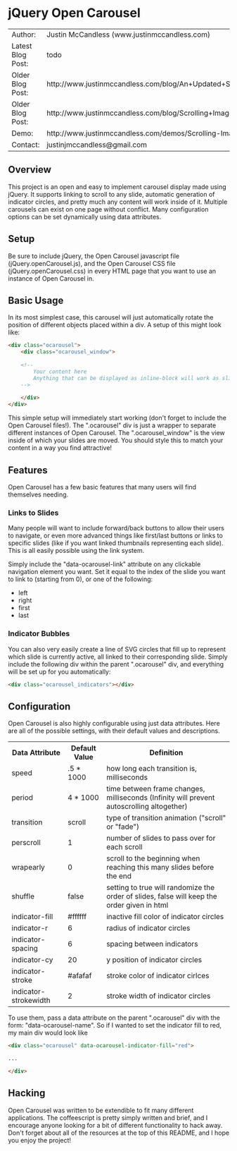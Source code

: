 # jQuery Open Carousel

<table>
  <tr>
    <td>Author:</td>
    <td>Justin McCandless (www.justinmccandless.com)</td>
  </tr>
  <tr>
    <td>Latest Blog Post:</td>
    <td>todo</td>
  </tr>
  <tr>
    <td>Older Blog Post:</td>
    <td>http://www.justinmccandless.com/blog/An+Updated+Scolling+Image+Bar+jQuery+Carousel</td>
  </tr>
  <tr>
    <td>Older Blog Post:</td>
    <td>http://www.justinmccandless.com/blog/Scrolling+Image+Bar</td>
  </tr>
  <tr>
    <td>Demo:</td>
    <td>http://www.justinmccandless.com/demos/Scrolling-Image-Bar/index.html</td>
  </tr>
  <tr>
    <td>Contact:</td>
    <td>justinjmccandless@gmail.com</td>
  </tr>
</table>

## Overview

This project is an open and easy to implement carousel display made using jQuery.  It supports linking to scroll to any slide, automatic generation of indicator circles, and pretty much any content will work inside of it.  Multiple carousels can exist on one page without conflict.  Many configuration options can be set dynamically using data attributes.

## Setup

Be sure to include jQuery, the Open Carousel javascript file (jQuery.openCarousel.js), and the Open Carousel CSS file (jQuery.openCarousel.css) in every HTML page that you want to use an instance of Open Carousel in.

## Basic Usage

In its most simplest case, this carousel will just automatically rotate the position of different objects placed within a div.  A setup of this might look like:

```html
<div class="ocarousel">
    <div class="ocarousel_window">
    
    <!--
        Your content here
        Anything that can be displayed as inline-block will work as slides (divs, img tags, etc.)
    -->
    
    </div>
</div>
```

This simple setup will immediately start working (don't forget to include the Open Carousel files!).  The ".ocarousel" div is just a wrapper to separate different instances of Open Carousel.  The ".ocarousel_window" is the view inside of which your slides are moved.  You should style this to match your content in a way you find attractive!

## Features

Open Carousel has a few basic features that many users will find themselves needing.

### Links to Slides

Many people will want to include forward/back buttons to allow their users to navigate, or even more advanced things like first/last buttons or links to specific slides (like if you want linked thumbnails representing each slide).  This is all easily possible using the link system.

Simply include the "data-ocarousel-link" attribute on any clickable navigation element you want.  Set it equal to the index of the slide you want to link to (starting from 0), or one of the following:

* left
* right
* first
* last

### Indicator Bubbles

You can also very easily create a line of SVG circles that fill up to represent which slide is currently active, all linked to their corresponding slide.  Simply include the following div within the parent ".ocarousel" div, and everything will be set up for you automatically:

```html
<div class="ocarousel_indicators"></div>
```

## Configuration

Open Carousel is also highly configurable using just data attributes.  Here are all of the possible settings, with their default values and descriptions.

<table>
  <tr>
    <th>Data Attribute</th>
    <th>Default Value</th>
    <th>Definition</th>
  </tr>
  <tr>
    <td>speed</td>
    <td>.5 * 1000</td>
    <td>how long each transition is, milliseconds</td>
  </tr>
  <tr>
    <td>period</td>
    <td>4 * 1000</td>
    <td>time between frame changes, milliseconds (Infinity will prevent autoscrolling altogether)</td>
  </tr>
  <tr>
    <td>transition</td>
    <td>scroll</td>
    <td>type of transition animation ("scroll" or "fade")</td>
  </tr>
  <tr>
    <td>perscroll</td>
    <td>1</td>
    <td>number of slides to pass over for each scroll</td>
  </tr>
  <tr>
    <td>wrapearly</td>
    <td>0</td>
    <td>scroll to the beginning when reaching this many slides before the end</td>
  </tr>
  <tr>
    <td>shuffle</td>
    <td>false</td>
    <td>setting to true will randomize the order of slides, false will keep the order given in html</td>
  </tr>
  <tr>
    <td>indicator-fill</td>
    <td>#ffffff</td>
    <td>inactive fill color of indicator circles</td>
  </tr>
  <tr>
    <td>indicator-r</td>
    <td>6</td>
    <td>radius of indicator circles</td>
  </tr>
  <tr>
    <td>indicator-spacing</td>
    <td>6</td>
    <td>spacing between indicators</td>
  </tr>
  <tr>
    <td>indicator-cy</td>
    <td>20</td>
    <td>y position of indicator circles</td>
  </tr>
  <tr>
    <td>indicator-stroke</td>
    <td>#afafaf</td>
    <td>stroke color of indicator cirlces</td>
  </tr>
  <tr>
    <td>indicator-strokewidth</td>
    <td>2</td>
    <td>stroke width of indicator circles</td>
  </tr>
</table>

To use them, pass a data attribute on the parent ".ocarousel" div with the form: "data-ocarousel-name".  So if I wanted to set the indicator fill to red, my main div would look like

```html
<div class="ocarousel" data-ocarousel-indicator-fill="red">

...

</div>
```

## Hacking

Open Carousel was written to be extendible to fit many different applications.  The coffeescript is pretty simply written and brief, and I encourage anyone looking for a bit of different functionality to hack away.  Don't forget about all of the resources at the top of this README, and I hope you enjoy the project!

